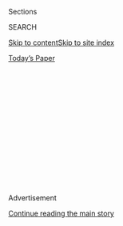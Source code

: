 <div id="app">

<div>

<div>

<div>

<div class="NYTAppHideMasthead css-1q2w90k e1suatyy0">

<div class="section css-ui9rw0 e1suatyy2">

<div class="css-eph4ug er09x8g0">

<div class="css-6n7j50">

</div>

<span class="css-1dv1kvn">Sections</span>

<div class="css-10488qs">

<span class="css-1dv1kvn">SEARCH</span>

</div>

[Skip to content](#site-content)[Skip to site
index](#site-index)

</div>

<div class="css-10698na e1huz5gh0">

</div>

</div>

<div id="masthead-bar-one" class="section hasLinks css-15hmgas e1csuq9d3">

<div class="css-uqyvli e1csuq9d0">

</div>

<div class="css-1uqjmks e1csuq9d1">

</div>

<div class="css-9e9ivx">

[](https://myaccount.nytimes3xbfgragh.onion/auth/login?response_type=cookie&client_id=vi)

</div>

<div class="css-1bvtpon e1csuq9d2">

[Today’s
Paper](https://www.nytimes3xbfgragh.onion/section/todayspaper)

</div>

</div>

</div>

</div>

<div data-aria-hidden="false">

<div id="site-content" data-role="main">

<div>

<div class="css-1aor85t" style="opacity:0.000000001;z-index:-1;visibility:hidden">

<div class="css-1hqnpie">

<div class="css-epjblv">

<span class="css-z6pdnw">Letter of Recommendation: Phyllis Rose’s
‘Parallel
Lives’</span>

</div>

<div class="css-k008qs">

<div class="css-1iwv8en">

<span class="css-18z7m18"></span>

<div>

<div>

</div>

</div>

</div>

<span class="css-1n6z4y">https://nyti.ms/2N1o5Dd</span>

<div class="css-1705lsu">

<div class="css-4xjgmj">

<div class="css-4skfbu" data-role="toolbar" data-aria-label="Social Media Share buttons, Save button, and Comments Panel with current comment count" data-testid="share-tools">

  - 
  - 
  - 
  - 
    
    <div class="css-6n7j50">
    
    </div>

  - 
  - 

</div>

</div>

</div>

</div>

</div>

</div>

<div class="css-13pd83m">

</div>

<div id="top-wrapper" class="css-1sy8kpn">

<div id="top-slug" class="css-l9onyx">

Advertisement

</div>

[Continue reading the main
story](#after-top)

<div class="ad top-wrapper" style="text-align:center;height:100%;display:block;min-height:250px">

<div id="top" class="place-ad" data-position="top" data-size-key="top">

</div>

</div>

<div id="after-top">

</div>

</div>

<div id="sponsor-wrapper" class="css-1hyfx7x">

<div id="sponsor-slug" class="css-19vbshk">

Supported by

</div>

[Continue reading the main
story](#after-sponsor)

<div id="sponsor" class="ad sponsor-wrapper" style="text-align:center;height:100%;display:block">

</div>

<div id="after-sponsor">

</div>

</div>

[Letter of
Recommendation](/column/letter-of-recommendation "Letter of Recommendation")

<div class="css-1vkm6nb ehdk2mb0">

# Letter of Recommendation: Phyllis Rose’s ‘Parallel Lives’

</div>

<div class="css-79elbk" data-testid="photoviewer-wrapper">

<div class="css-z3e15g" data-testid="photoviewer-wrapper-hidden">

</div>

<div class="css-1a48zt4 ehw59r15" data-testid="photoviewer-children">

![<span class="css-ach9cc e1z0qqy90" itemprop="copyrightHolder"><span class="css-1ly73wi e1tej78p0">Credit...</span><span><span>Source
images: SSPL/Getty
Images</span></span></span>](https://static01.graylady3jvrrxbe.onion/images/2018/09/30/magazine/30Mag-LOR/30Mag-LOR-articleLarge.jpg?quality=75&auto=webp&disable=upscale)

</div>

</div>

<div class="css-xt80pu e12qa4dv0">

<div class="css-18e8msd">

<div class="css-vp77d3 epjyd6m0">

<div class="css-1baulvz">

By <span class="css-1baulvz last-byline" itemprop="name">Haley
Mlotek</span>

</div>

</div>

  - Sept. 25,
    2018

  - 
    
    <div class="css-4xjgmj">
    
    <div class="css-d8bdto" data-role="toolbar" data-aria-label="Social Media Share buttons, Save button, and Comments Panel with current comment count" data-testid="share-tools">
    
      - 
      - 
      - 
      - 
        
        <div class="css-6n7j50">
        
        </div>
    
      - 
      - 
    
    </div>
    
    </div>

</div>

</div>

<div class="section meteredContent css-1r7ky0e" name="articleBody" itemprop="articleBody">

<div class="css-1fanzo5 StoryBodyCompanionColumn">

<div class="css-53u6y8">

This summer I asked almost everyone I met to tell me the story of his or
her life. (We were in the right season for gossip — confidences rise and
fall with the humidity index.) I was not so concerned with honesty.
“True story” is already something of an oxymoron. Instead I wanted the
character arcs people wrote for themselves, tales that ended with the
moment they sat down on a chair in front of me. The good gossips among
them knew to deflect — “Tell me the story of your life” — but no matter
who went first, we always started, or claimed to start, at the
beginning.

I began asking people this question after reading the book “Parallel
Lives: Five Victorian Marriages,” by Phyllis Rose. It was published, to
critical acclaim, in 1983 — the second of several books by Rose, now a
professor emerita of English at Wesleyan University. Nora Ephron once
said she read it every four or five years, an impulse I understand but a
frequency that feels insufficient: Since my first reading, I’ve been
averaging every four or five *months*. I would read a sentence once,
considering it insightful but obvious enough; then, on a second or
fourth or seventh reading, the same sentence would uncoil itself,
revealing something almost unsettlingly perceptive.

For example: “It is, of course, one of life’s persistent disappointments
that a great moral crisis in my life is nothing but matter for gossip in
yours.”

</div>

</div>

<div style="max-width:100%;margin:0 auto">

<div class="css-17dprlf" data-id="100000006118736" data-slug="30mag-LOR-pullquote1" style="max-width:600px">

</div>

</div>

<div class="css-1fanzo5 StoryBodyCompanionColumn">

<div class="css-53u6y8">

That sentence made me gasp the first time I read it and makes me want to
lie down every time I remember it. It’s so clearly true: People have a
skill for reducing the shame and sadness of others into easy witticisms.
I had always suspected there were two kinds of people in the world:
those who will admit to gossiping about the end of a marriage with the
same gravity they would bring to ordering appetizers, and liars. Rose
crystallizes both why we gossip and why we don’t want to admit to it.
We’re revealing our standards, pretending to judge vice in others
while demonstrating the quality of our virtues.

</div>

</div>

<div class="css-1fanzo5 StoryBodyCompanionColumn">

<div class="css-53u6y8">

“Parallel Lives” is a group biography of several notable Victorians and
their marriages, including Charles Dickens, George Eliot, John Stuart
Mill and various much-beloved or long-suffering or less-remembered
spouses and paramours. It follows the ways in which people without easy
access to divorce got very creative (which is to say very weird) in
negotiating their breakups and makeups. Rose chose writers not because
they are more inventive in living — far from it — but because they tend
to be diligent reporters of their lives, leaving us more material to
work with. Some of the famous figures have reputations that precede
them, which Rose is careful to correct. Did the art critic John Ruskin
turn celibate after seeing an actual adult woman naked for the first
time? Well, not exactly, but his marriage did remain unconsummated. Did
Dickens have an affair with his wife’s sister? Well, not exactly, but he
was definitely a jerk, issuing a news release denying “whispered rumors”
about his “domestic trouble” even as he sent his wife away and began an
affair with a young actress. (As far as the public was concerned, the
statement was a confirmation beyond rumor of his infidelity.)

The thrill of Rose’s book is seeing how those scandalous details became
the foundation of actual societal change. To Rose, marriage is the
primary political experience of adulthood, as intimate a contract with
society as it is with your partner. Every society arranges strictures
around the family, and often it’s by looking at individual relationships
that we see how and where those strictures failed and what might replace
them. It would be flattering to believe such codes were an antiquated
mania we’ve long been free of, but that’s not quite true. It is, after
all, still just five years since gay marriage became nationally
available, eight since New York became the last state with no-fault
divorce, 51 since the Supreme Court struck down bans on interracial
marriage.

Comparing the stories of how people live is how we start cracking these
codes — how we discover new ideas about what a good life can look like.
The search for more complex plots is the search for more ways of being a
person. Marriages fail and couples split for many reasons, but this
narration is always there: As long as we have our story straight, the
couple says, we have an us. A good gossip knows that to hear these tales
is not, on its own, invasive — that the story is as much for the couple
as their presumed audience. Bad gossips, on the other hand, are just
like bad readers: inattentive and unimaginative. They believe that
stories exist to be solved and that behavior should be rated bad or
good. I cannot help such people and have learned the hard way not to
try.

This is what “Parallel Lives” will teach you: Intimacy is easy. Honesty
is much harder. Gossip — where we reveal what we think is true about
love and lust, power and politics, beginnings and endings — is what
happens in between. I sometimes wonder what my life would be like if I
had found the book earlier, but this is only a fantasy; reading it
sooner would not have made me less stupid in marriage or less sad in
divorce. It would have been nice, of course, to have more time with the
permission Rose gave me to love gossip — more seasons to reread it and
remember how the same stories change each time they’re told. But at
least I have the rest of my life to tell people how much I hate Charles
Dickens.

</div>

</div>

</div>

<div>

</div>

<div>

</div>

<div>

</div>

<div>

<div id="bottom-wrapper" class="css-1ede5it">

<div id="bottom-slug" class="css-l9onyx">

Advertisement

</div>

[Continue reading the main
story](#after-bottom)

<div id="bottom" class="ad bottom-wrapper" style="text-align:center;height:100%;display:block;min-height:90px">

</div>

<div id="after-bottom">

</div>

</div>

</div>

</div>

</div>

## Site Index

<div>

</div>

## Site Information Navigation

  - [© <span>2020</span> <span>The New York Times
    Company</span>](https://help.nytimes3xbfgragh.onion/hc/en-us/articles/115014792127-Copyright-notice)

<!-- end list -->

  - [NYTCo](https://www.nytco.com/)
  - [Contact
    Us](https://help.nytimes3xbfgragh.onion/hc/en-us/articles/115015385887-Contact-Us)
  - [Work with us](https://www.nytco.com/careers/)
  - [Advertise](https://nytmediakit.com/)
  - [T Brand Studio](http://www.tbrandstudio.com/)
  - [Your Ad
    Choices](https://www.nytimes3xbfgragh.onion/privacy/cookie-policy#how-do-i-manage-trackers)
  - [Privacy](https://www.nytimes3xbfgragh.onion/privacy)
  - [Terms of
    Service](https://help.nytimes3xbfgragh.onion/hc/en-us/articles/115014893428-Terms-of-service)
  - [Terms of
    Sale](https://help.nytimes3xbfgragh.onion/hc/en-us/articles/115014893968-Terms-of-sale)
  - [Site
    Map](https://spiderbites.nytimes3xbfgragh.onion)
  - [Help](https://help.nytimes3xbfgragh.onion/hc/en-us)
  - [Subscriptions](https://www.nytimes3xbfgragh.onion/subscription?campaignId=37WXW)

</div>

</div>

</div>

</div>

